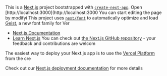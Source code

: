 This is a [Next.js](https://nextjs.org) project bootstrapped with [`create-next-app`](https://nextjs.org/docs/app/api-reference/cli/create-next-app).
Open [http://localhost:3000](http://localhost:3000
You can start editing the page by modifyi
This project uses [`next/font`](https://nextjs.org/docs/app/building-your-application/optimizing/fonts) to automatically optimize and load [Geist](https://vercel.com/font), a new font family for Ver

- [Next.js Documentation](https://nextjs.org/docs) 
- [Learn Next.js](https://nextjs.org/learn) 
You can check out [the Next.js GitHub repository](https://github.com/vercel/next.js) - your feedback and contributions are welcom

The easiest way to deploy your Next.js app is to use the [Vercel Platform](https://vercel.com/new?utm_medium=default-template&filter=next.js&utm_source=create-next-app&utm_campaign=create-next-app-readme) from the cre

Check out our [Next.js deployment documentation](https://nextjs.org/docs/app/building-your-application/deploying) for more details
